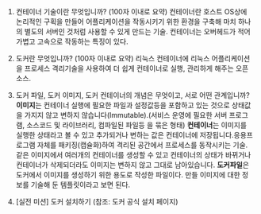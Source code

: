 1. 컨테이너 기술이란 무엇입니까? (100자 이내로 요약)
   컨테이너란 호스트 OS상에 논리적인 구획을 만들어 어플리케이션을 작동시키기 위한 환경을 구축해 마치 하나의 별도의 서버인 것처럼 사용할 수 있게 만드는 기술. 컨테이너는 오버헤드가 적어 가볍고 고속으로 작동하는 특징이 있다.

2. 도커란 무엇입니까? (100자 이내로 요약)
   리눅스 컨테이너에 리눅스 어플리케이션을 프로세스 격리기술을 사용하여 더 쉽게 컨테이너로 실행, 관리하게 해주는 오픈소스.

3. 도커 파일, 도커 이미지, 도커 컨테이너의 개념은 무엇이고, 서로 어떤 관계입니까?
   **이미지**는 컨테이너 실행에 필요한 파일과 설정값등을 포함하고 있는 것으로 상태값을 가지지 않고 변하지 않습니다(Immutable).(서비스 운영에 필요한 서버 프로그램, 소스코드 및 라이브러리, 컴파일된 파일등 을 묶은 형태) **컨테이너**는 이미지를 실행한 상태라고 볼 수 있고 추가되거나 변하는 값은 컨테이너에 저장됩니다.응용프로그램 자체를 패키징(캡슐화)하여 격리된 공간에서 프로세스를 동작시키는 기술. 같은 이미지에서 여러개의 컨테이너를 생성할 수 있고 컨테이너의 상태가 바뀌거나 컨테이너가 삭제되더라도 이미지는 변하지 않고 그대로 남아있습니다.
   **도커파일**은 도커에서 이미지를 생성하기 위한 용도로 작성한 파일이다. 만들 이미지에 대한 정보를 기술해 둔 템플릿이라고 보면 된다.

4. [실전 미션] 도커 설치하기 (참조: 도커 공식 설치 페이지)
